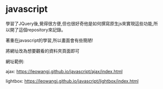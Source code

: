 # javascript

學習了JQuery後,覺得很方便,但也很好奇他是如何撰寫原生js來實現這些功能,所以開了這個repository來記錄。

著重在javascript的學習,所以畫面會有些簡陋! 

將網址改為想要觀看的資料夾頁面即可

網址範例: 

ajax: https://leowangj.github.io/javascript/ajax/index.html

lightbox: https://leowangj.github.io/javascript/lightbox/index.html

